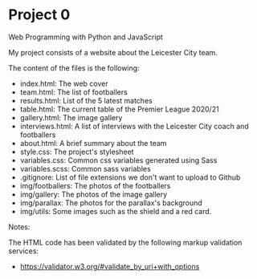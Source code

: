 # Project 0

Web Programming with Python and JavaScript

My project consists of a website about the Leicester City team.

The content of the files is the following:
- index.html: The web cover
- team.html: The list of footballers
- results.html: List of the 5 latest matches
- table.html: The current table of the Premier League 2020/21
- gallery.html: The image gallery
- interviews.html: A list of interviews with the Leicester City coach and footballers
- about.html: A brief summary about the team
- style.css: The project's stylesheet
- variables.css: Common css variables generated using Sass
- variables.scss: Common sass variables
- .gitignore: List of file extensions we don't want to upload to Github
- img/footballers: The photos of the footballers
- img/gallery: The photos of the image gallery
- img/parallax: The photos for the parallax's background 
- img/utils: Some images such as the shield and a red card.

Notes:

The HTML code has been validated by the following markup validation services:
- https://validator.w3.org/#validate_by_uri+with_options
